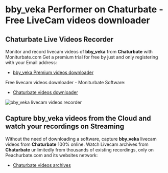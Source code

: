 # bby_veka Performer on Chaturbate - Free LiveCam videos downloader

## Chaturbate Live Videos Recorder

Monitor and record livecam videos of **bby_veka** from **Chaturbate** with Moniturbate.com
Get a premium trial for free by just and only registering with your Email address:
* [bby_veka Premium videos downloader](https://moniturbate.com/request-demo-licence-key.html)

Free livecam videos downloader - Moniturbate Software:
* [Chaturbate videos downloader](https://moniturbate.com/moniturbate-download-software.html)

![bby_veka livecam videos recorder](https://peachurnet.com/templates/moniturbate-software.png)


## Capture bby_veka videos from the Cloud and watch your recordings on Streaming

Without the need of downloading a software, capture **bby_veka** livecam videos from **Chaturbate** 100% online.
Watch Livecam archives from **Chaturbate** unlimitedly from thousands of existing recordings, only on Peachurbate.com and its websites network:
* [Chaturbate videos archives](https://peachurnet.com/)